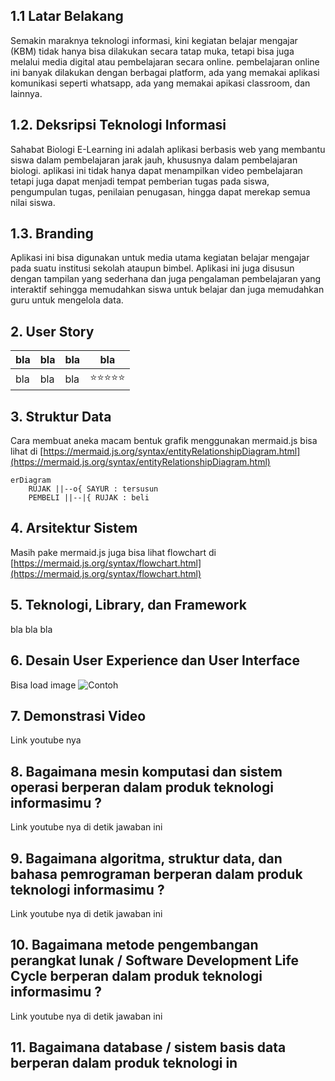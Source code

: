 ## 1.1 Latar Belakang
Semakin maraknya teknologi informasi, kini kegiatan belajar mengajar (KBM) tidak hanya bisa dilakukan secara tatap muka, tetapi bisa juga melalui media digital atau pembelajaran secara online.  pembelajaran online ini banyak dilakukan dengan berbagai platform, ada yang memakai aplikasi komunikasi seperti whatsapp, ada yang memakai apikasi classroom, dan lainnya.

## 1.2. Deksripsi Teknologi Informasi

Sahabat Biologi E-Learning ini adalah aplikasi berbasis web yang membantu siswa dalam pembelajaran jarak jauh, khususnya dalam pembelajaran biologi. aplikasi ini tidak hanya dapat menampilkan video pembelajaran tetapi juga dapat menjadi tempat pemberian tugas pada siswa, pengumpulan tugas, penilaian penugasan, hingga dapat merekap semua nilai siswa. 

## 1.3. Branding

Aplikasi ini bisa digunakan untuk media utama kegiatan belajar mengajar pada suatu institusi sekolah ataupun bimbel.
Aplikasi ini juga disusun dengan tampilan yang sederhana dan juga pengalaman pembelajaran yang interaktif sehingga memudahkan siswa untuk belajar dan juga memudahkan guru untuk mengelola data.

## 2. User Story

bla | bla | bla | bla
---|---|---|---
bla | bla | bla | ⭐⭐⭐⭐⭐

## 3. Struktur Data

Cara membuat aneka macam bentuk grafik menggunakan mermaid.js bisa lihat di [https://mermaid.js.org/syntax/entityRelationshipDiagram.html](https://mermaid.js.org/syntax/entityRelationshipDiagram.html) 

```mermaid
erDiagram
    RUJAK ||--o{ SAYUR : tersusun
    PEMBELI ||--|{ RUJAK : beli
```

## 4. Arsitektur Sistem

Masih pake mermaid.js juga bisa lihat flowchart di [https://mermaid.js.org/syntax/flowchart.html](https://mermaid.js.org/syntax/flowchart.html)

## 5. Teknologi, Library, dan Framework

bla bla bla

## 6. Desain User Experience dan User Interface

Bisa load image 
![Contoh](https://fastly.picsum.photos/id/318/536/354.jpg?hmac=Ixy-wle80nudIR_cmnF1iY2y6rMUH7_9sk-BP1fTpM8)

## 7. Demonstrasi Video

Link youtube nya

## 8. Bagaimana mesin komputasi dan sistem operasi berperan dalam produk teknologi informasimu ?

Link youtube nya di detik jawaban ini

## 9. Bagaimana algoritma, struktur data, dan bahasa pemrograman berperan dalam produk teknologi informasimu ?

Link youtube nya di detik jawaban ini

## 10. Bagaimana metode pengembangan perangkat lunak / Software Development Life Cycle berperan dalam produk teknologi informasimu ?

Link youtube nya di detik jawaban ini

## 11. Bagaimana database / sistem basis data berperan dalam produk teknologi in
